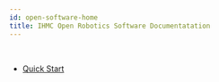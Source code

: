 ```yaml
---
id: open-software-home
title: IHMC Open Robotics Software Documentatation
---
```

<br/>

- [Quick Start](quickstarthome)